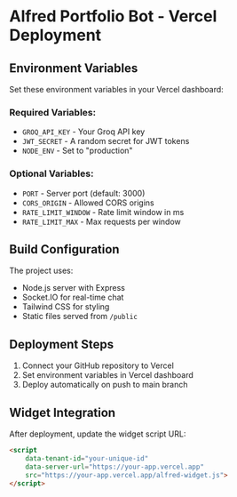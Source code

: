 # Alfred Portfolio Bot - Vercel Deployment

## Environment Variables

Set these environment variables in your Vercel dashboard:

### Required Variables:
- `GROQ_API_KEY` - Your Groq API key
- `JWT_SECRET` - A random secret for JWT tokens
- `NODE_ENV` - Set to "production"

### Optional Variables:
- `PORT` - Server port (default: 3000)
- `CORS_ORIGIN` - Allowed CORS origins
- `RATE_LIMIT_WINDOW` - Rate limit window in ms
- `RATE_LIMIT_MAX` - Max requests per window

## Build Configuration

The project uses:
- Node.js server with Express
- Socket.IO for real-time chat
- Tailwind CSS for styling
- Static files served from `/public`

## Deployment Steps

1. Connect your GitHub repository to Vercel
2. Set environment variables in Vercel dashboard
3. Deploy automatically on push to main branch

## Widget Integration

After deployment, update the widget script URL:

```html
<script 
    data-tenant-id="your-unique-id" 
    data-server-url="https://your-app.vercel.app"
    src="https://your-app.vercel.app/alfred-widget.js">
</script>
```
